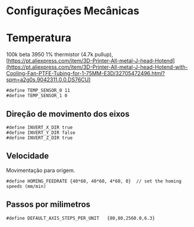 # Configurações Mecânicas 

# Temperatura 

 100k beta 3950 1% thermistor (4.7k pullup), [https://pt.aliexpress.com/item/3D-Printer-All-metal-J-head-Hotend](https://pt.aliexpress.com/item/3D-Printer-All-metal-J-head-Hotend-with-Cooling-Fan-PTFE-Tubing-for-1-75MM-E3D/32705472496.html?spm=a2g0s.9042311.0.0.DS76CU)
```
#define TEMP_SENSOR_0 11
#define TEMP_SENSOR_1 0
```

## Direção de movimento dos eixos
```
#define INVERT_X_DIR true    
#define INVERT_Y_DIR false     
#define INVERT_Z_DIR true   
```

## Velocidade 

Movimentação para origem. 
 
``` 
#define HOMING_FEEDRATE {40*60, 40*60, 4*60, 0}  // set the homing speeds (mm/min)

```
## Passos por milimetros

```
#define DEFAULT_AXIS_STEPS_PER_UNIT   {80,80,2560.0,6.3}
```

